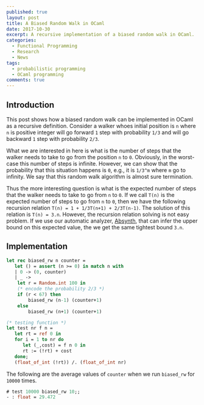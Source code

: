 ```yaml
---
published: true
layout: post
title: A Biased Random Walk in OCaml
date: 2017-10-30
excerpt: A recursive implementation of a biased random walk in OCaml.
categories:
  - Functional Programming
  - Research
  - News
tags:
  - probabilistic programming
  - OCaml programming
comments: true
---
```


## Introduction 

This post shows how a biased random walk can be implemented in OCaml as a recursive 
definition. Consider a walker whoes initial position is `n` where `n` is positive integer 
will go forward `1` step with probability `1/3` and will go backward `1` step with 
probability `2/3`. 

What we are interested in here is what is the number of steps that the walker needs 
to take to go from the position `n` to `0`. Obviously, in the worst-case this number of 
steps is infinite. However, we can show that the probability that this situation 
happens is `0`, e.g., it is `1/3^m` where `m` go to infinity. We say that this random 
walk algorithm is almost sure termination. 

Thus the more interesting question is what is the expected number of steps that the 
walker needs to take to go from `n` to `0`. If we call `T(n)` is the expected number of steps 
to go from `n` to `0`, then we have the following recursion relation `T(n) = 1 + 1/3T(n+1) + 2/3T(n-1)`. The solution of this relation is `T(n) = 3.n`. However, the recursion relation solving is not easy problem. If we use our automatic analyzer, [Absynth][1], that can infer the upper bound on this expected value, the we get the   same tightest bound `3.n`.

## Implementation

```ocaml
let rec biased_rw n counter =
   let () = assert (n >= 0) in match n with
   | 0 -> (0, counter)
   | _ -> 
    let r = Random.int 100 in
    (* encode the probability 2/3 *)
    if (r < 67) then 
        biased_rw (n-1) (counter+1) 
    else 
        biased_rw (n+1) (counter+1)

(* testing function *)
let test nr f n =
   let rt = ref 0 in
   for i = 1 to nr do
      let (_,cost) = f n 0 in
      rt := (!rt) + cost
   done; 
   (float_of_int (!rt)) /. (float_of_int nr)
```
The following are the average values of `counter` when we run `biased_rw` for `10000` times.

```ocaml
# test 10000 biased_rw 10;;
- : float = 29.472
```

[1]: http://channgo2203.github.io/research.html

